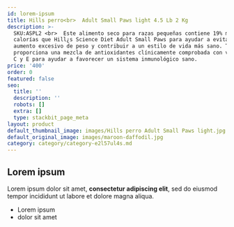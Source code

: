 ```yaml
---
id: lorem-ipsum
title: Hills perro<br>  Adult Small Paws light 4.5 Lb 2 Kg
description: >-
  SKU:ASPL2 <br>  Este alimento seco para razas pequeñas contiene 19% menos
  calorías que Hill¿s Science Diet Adult Small Paws para ayudar a evitar el
  aumento excesivo de peso y contribuir a un estilo de vida más sano. También
  proporciona una mezcla de antioxidantes clínicamente comprobada con vitaminas
  C y E para ayudar a favorecer un sistema inmunológico sano.
price: '400'
order: 0
featured: false
seo:
  title: ''
  description: ''
  robots: []
  extra: []
  type: stackbit_page_meta
layout: product
default_thumbnail_image: images/Hills perro Adult Small Paws light.jpg
default_original_image: images/maroon-daffodil.jpg
category: category/category-e2l57ul4s.md
---
```

## Lorem ipsum

Lorem ipsum dolor sit amet, **consectetur adipiscing elit**, sed do eiusmod tempor incididunt ut labore et dolore magna aliqua.

- Lorem ipsum
- dolor sit amet